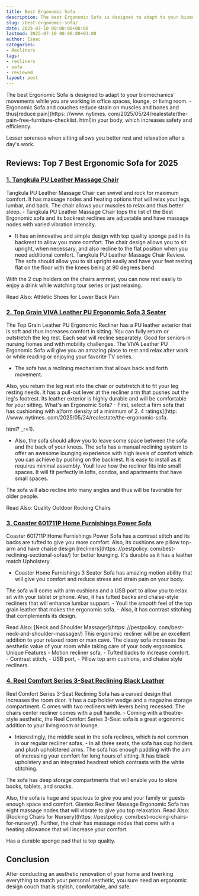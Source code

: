 ```yaml
---
title: Best Ergonomic Sofa
description: The best Ergonomic Sofa is designed to adapt to your biomechanics' movements while you are working in office spaces, lounge, or living room. - Ergonomic Sofa...
slug: /best-ergonomic-sofa/
date: 2025-07-10 00:00:00+00:00
lastmod: 2025-07-10 00:00:00+03:00
author: Isaac
categories:
- Recliners
tags:
- recliners
- sofa
- reviewed
layout: post
---
```


The best Ergonomic Sofa is designed to adapt to your biomechanics' movements while you are working in office spaces, lounge, or living room. - Ergonomic Sofa and couches reduce strain on muscles and bones and thus[reduce pain](https: //www. nytimes. com/2025/05/24/realestate/the-pain-free-furniture-checklist. html)in your body, which increases safety and efficiency.

Lesser soreness when sitting allows you better rest and relaxation after a day's work.

##  Reviews: Top 7 Best Ergonomic Sofa for 2025

###  [1. Tangkula PU Leather Massage Chair](https://www.amazon.com/dp/B01NBJ3T5W/?tag=p-policy-20)

Tangkula PU Leather Massage Chair can swivel and rock for maximum comfort. It has massage nodes and heating options that will relax your legs, lumbar, and back. The chair allows your muscles to relax and thus better sleep. - Tangkula PU Leather Massage Chair tops the list of the Best Ergonomic sofa and its backrest reclines are adjustable and have massage nodes with varied vibration intensity.

- It has an innovative and simple design with top quality sponge pad in its backrest to allow you more comfort. The chair design allows you to sit upright, when necessary, and also recline to the flat position when you need additional comfort. Tangkula PU Leather Massage Chair Review. The sofa should allow you to sit upright easily and have your feet resting flat on the floor with the knees being at 90 degrees bend.

With the 2 cup holders on the chairs armrest, you can now rest easily to enjoy a drink while watching tour series or just relaxing.

Read Also: Athletic Shoes for Lower Back Pain

###  [2. Top Grain VIVA Leather PU Ergonomic Sofa 3 Seater](https://www.amazon.com/dp/B01KNBFYHY/?tag=p-policy-20)

The Top Grain Leather PU Ergonomic Recliner has a PU leather exterior that is soft and thus increases comfort in sitting. You can fully return or outstretch the leg rest. Each seat will recline separately. Good for seniors in nursing homes and with mobility challenges. The VIVA Leather PU Ergonomic Sofa will give you an amazing place to rest and relax after work or while reading or enjoying your favorite TV series.

- The sofa has a reclining mechanism that allows back and forth movement.

Also, you return the leg rest into the chair or outstretch it to fit your leg resting needs. It has a pull-out lever at the recliner arm that pushes out the leg's footrest. Its leather exterior is highly durable and will be comfortable for your sitting. What's an Ergonomic Sofa? - First, select a firm sofa that has cushioning with a[form density of a minimum of 2. 4 ratings](http: //www. nytimes. com/2025/05/24/realestate/the-ergonomic-sofa.

html? _r=1).

- Also, the sofa should allow you to leave some space between the sofa and the back of your knees. The sofa has a manual reclining system to offer an awesome lounging experience with high levels of comfort which you can achieve by pushing on the backrest. It is easy to install as it requires minimal assembly. Youll love how the recliner fits into small spaces. It will fit perfectly in lofts, condos, and apartments that have small spaces.

The sofa will also recline into many angles and thus will be favorable for older people.

Read Also: Quality Outdoor Rocking Chairs

###  [3. Coaster 601711P Home Furnishings Power Sofa](https://www.amazon.com/dp/B00W9BXSMK/?tag=p-policy-20)

Coaster 601711P Home Furnishings Power Sofa has a contrast stitch and its backs are tufted to give you more comfort. Also, its cushions are pillow top-arm and have chaise design [recliners](https: //pestpolicy. com/best-reclining-sectional-sofas/) for better lounging. It's durable as it has a leather match Upholstery.

- Coaster Home Furnishings 3 Seater Sofa has amazing motion ability that will give you comfort and reduce stress and strain pain on your body.

The sofa will come with arm cushions and a USB port to allow you to relax sit with your tablet or phone. Also, it has tufted backs and chaise-style recliners that will enhance lumbar support. - Youll the smooth feel of the top grain leather that makes the ergonomic sofa. - Also, it has contrast stitching that complements its design.

Read Also: [Neck and Shoulder Massager](https: //pestpolicy. com/best-neck-and-shoulder-massager/) This ergonomic recliner will be an excellent addition to your relaxed room or man cave. The classy sofa increases the aesthetic value of your room while taking care of your body ergonomics. Unique Features - Motion recliner sofa, - Tufted backs to increase comfort. - Contrast stitch, - USB port, - Pillow top arm cushions, and chaise style recliners.

###  [4. Reel Comfort Series 3-Seat Reclining Black Leather](https://www.amazon.com/dp/B0146T9AMY/?tag=p-policy-20)

Reel Comfort Series 3-Seat Reclining Sofa has a curved design that increases the room dcor. It has a cup holder wedge and a magazine storage compartment. C omes with two recliners with levers being recessed. The chairs center recliner comes with a pull handle. - Coming with a theatre-style aesthetic, the Reel Comfort Series 3-Seat sofa is a great ergonomic addition to your living room or lounge.

- Interestingly, the middle seat in the sofa reclines, which is not common in our regular recliner sofas. - In all three seats, the sofa has cup holders and plush upholstered arms. The sofa has enough padding with the aim of increasing your comfort for long hours of sitting. It has black upholstery and an integrated headrest which contrasts with the white stitching.

The sofa has deep storage compartments that will enable you to store books, tablets, and snacks.

Also, the sofa is huge and spacious to give you and your family or guests enough space and comfort. Giantex Recliner Massage Ergonomic Sofa has eight massage nodes that will vibrate to give you top relaxation. Read Also: [Rocking Chairs for Nursery](https: //pestpolicy. com/best-rocking-chairs-for-nursery/). Further, the chair has massage nodes that come with a heating allowance that will increase your comfort.

Has a durable sponge pad that is top quality.

##  Conclusion

After conducting an aesthetic renovation of your home and twerking everything to match your personal aesthetic, you sure need an ergonomic design couch that is stylish, comfortable, and safe.
